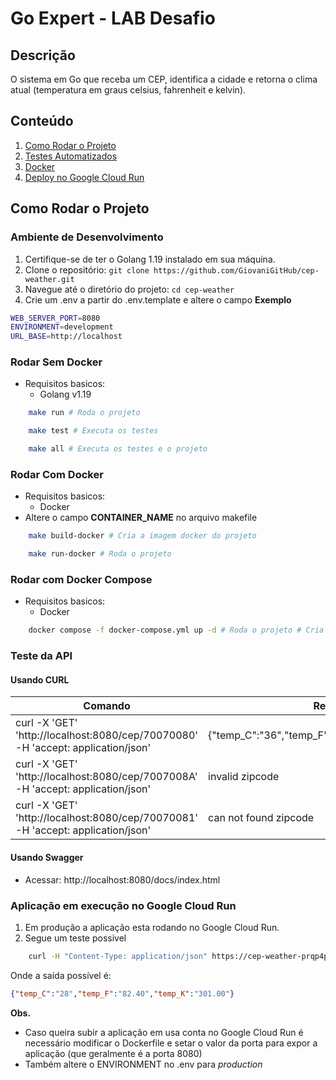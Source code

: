 # Go Expert - LAB Desafio 

## Descrição
O sistema em Go que receba um CEP, identifica a cidade e retorna o clima atual (temperatura em graus celsius, fahrenheit e kelvin).
## Conteúdo

1. [Como Rodar o Projeto](#como-rodar-o-projeto)
2. [Testes Automatizados](#testes-automatizados)
3. [Docker](#docker)
4. [Deploy no Google Cloud Run](#deploy-no-google-cloud-run)

## Como Rodar o Projeto
### Ambiente de Desenvolvimento

1. Certifique-se de ter o Golang 1.19 instalado em sua máquina.
2. Clone o repositório: `git clone https://github.com/GiovaniGitHub/cep-weather.git`
3. Navegue até o diretório do projeto: `cd cep-weather`
4. Crie um .env a partir do .env.template e altere o campo
**Exemplo**
```bash
WEB_SERVER_PORT=8080
ENVIRONMENT=development
URL_BASE=http://localhost
```

### Rodar Sem Docker
 - Requisitos basicos:
   - Golang v1.19

```bash
    make run # Roda o projeto
```

```bash
    make test # Executa os testes
```

```bash
    make all # Executa os testes e o projeto
```

### Rodar Com Docker
 - Requisitos basicos:
   - Docker
- Altere o campo **CONTAINER_NAME** no arquivo makefile 

```bash
    make build-docker # Cria a imagem docker do projeto
```

```bash
    make run-docker # Roda o projeto
```

### Rodar com Docker Compose
 - Requisitos basicos:
   - Docker

```bash
    docker compose -f docker-compose.yml up -d # Roda o projeto # Cria a imagem docker do projeto
```


### Teste da API

#### Usando CURL

| Comando | Resultado                             |
|---------|-----------------------------------------|
| curl -X 'GET' 'http://localhost:8080/cep/70070080' -H 'accept: application/json' | {"temp_C":"36","temp_F":"96.80","temp_K":"309.00"} |
| curl -X 'GET' 'http://localhost:8080/cep/7007008A' -H 'accept: application/json' | invalid zipcode |
| curl -X 'GET' 'http://localhost:8080/cep/70070081' -H 'accept: application/json' | can not found zipcode |

#### Usando Swagger
- Acessar: http://localhost:8080/docs/index.html


### Aplicação em execução no Google Cloud Run

1. Em produção a aplicação esta rodando no Google Cloud Run.
2. Segue um teste possivel

```bash
    curl -H "Content-Type: application/json" https://cep-weather-prqp4ppyua-uc.a.run.app/cep/70070080
```
Onde a saída possível é:
```json
{"temp_C":"28","temp_F":"82.40","temp_K":"301.00"}
```

**Obs.**
- Caso queira subir a aplicação em usa conta no Google Cloud Run
é necessário modificar o Dockerfile e setar o valor da porta para 
expor a aplicação (que geralmente é a porta 8080)
- Também altere o ENVIRONMENT no .env para _production_
